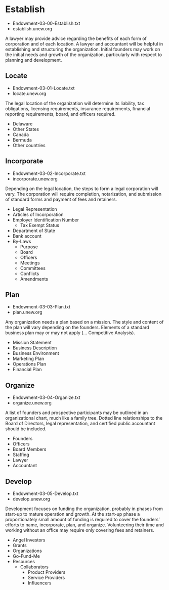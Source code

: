 ﻿# Establish

- Endowment-03-00-Establish.txt
- establish.unew.org

A lawyer may provide advice regarding the benefits of each form of corporation and of each location. A lawyer and accountant will be helpful in establishing and structuring the organization. Initial founders may work on the initial needs and growth of the organization, particularly with respect to planning and development.

## Locate

- Endowment-03-01-Locate.txt
- locate.unew.org

The legal location of the organization will determine its liability, tax obligations, licensing requirements, insurance requirements, financial reporting requirements, board, and officers required.

- Delaware
- Other States
- Canada
- Bermuda
- Other countries

## Incorporate

- Endowment-03-02-Incorporate.txt
- incorporate.unew.org

Depending on the legal location, the steps to form a legal corporation will vary. The corporation will require completion, notarization, and submission of standard forms and payment of fees and retainers.

- Legal Representation
- Articles of Incorporation
- Employer Identification Number
   - Tax Exempt Status
- Department of State
- Bank account
- By-Laws
   - Purpose
   - Board
   - Officers
   - Meetings
   - Committees
   - Conflicts
   - Amendments

## Plan

- Endowment-03-03-Plan.txt
- plan.unew.org

Any organization needs a plan based on a mission. The style and content of the plan will vary depending on the founders. Elements of a standard business plan may or may not apply (... Competitive Analysis).

- Mission Statement
- Business Description
- Business Environment
- Marketing Plan
- Operations Plan
- Financial Plan

## Organize

- Endowment-03-04-Organize.txt
- organize.unew.org

A list of founders and prospective participants may be outlined in an organizational chart, much like a family tree. Dotted line relationships to the Board of Directors, legal representation, and certified public accountant should be included.

- Founders
- Officers
- Board Members
- Staffing
- Lawyer
- Accountant

## Develop

- Endowment-03-05-Develop.txt
- develop.unew.org

Development focuses on funding the organization, probably in phases from start-up to mature operation and growth. At the start-up phase a proportionately small amount of funding is required to cover the founders’ efforts to name, incorporate, plan, and organize. Volunteering their time and working without an office may require only covering fees and retainers.

- Angel Investors
- Grants
- Organizations
- Go-Fund-Me
- Resources
   - Collaborators
	 - Product Providers
	 - Service Providers
	 - Influencers
